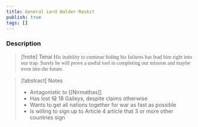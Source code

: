 ```yaml
---
title: General Lord Walder Reskit
publish: true
tags: []
---
```


### Description
> [!note] Tenai
> <span style="font-family: 'Lucida Handwriting'; font-optical-sizing: auto; font-style: normal; word-break: break-word;">His inability to continue hiding his failures has lead him right into our trap. Surely he will prove a useful tool in completing our mission and maybe even into the future.<span/>

> [!abstract] Notes
> - Antagonistic to [[Nirmathas]]
> - Has lost ~~12~~ 18 Galleys, despite claims otherwise
> - Wants to get all nations together for war as fast as possible
> - Is willing to sign up to Article 4 article that 3 or more other countries sign

